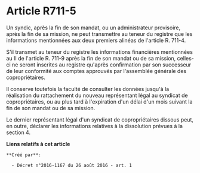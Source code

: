 # Article R711-5

Un syndic, après la fin de son mandat, ou un administrateur provisoire, après la fin de sa mission, ne peut transmettre au
teneur du registre que les informations mentionnées aux deux premiers alinéas de l'article R. 711-4. 

S'il transmet au teneur du registre les informations financières mentionnées au II de l'article R. 711-9 après la fin de son
mandat ou de sa mission, celles-ci ne seront inscrites au registre qu'après confirmation par son successeur de leur
conformité aux comptes approuvés par l'assemblée générale des copropriétaires. 

Il conserve toutefois la faculté de consulter les données jusqu'à la réalisation du rattachement du nouveau représentant
légal au syndicat de copropriétaires, ou au plus tard à l'expiration d'un délai d'un mois suivant la fin de son mandat ou de
sa mission. 

Le dernier représentant légal d'un syndicat de copropriétaires dissous peut, en outre, déclarer les informations relatives à
la dissolution prévues à la section 4.

**Liens relatifs à cet article**

	**Créé par**:

	  - Décret n°2016-1167 du 26 août 2016 - art. 1
